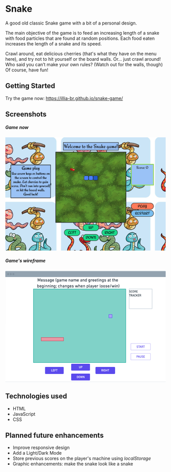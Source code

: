 
# Snake

A good old classic Snake game with a bit of a personal design.

The main objective of the game is to feed an increasing length of a snake with food particles that are found at random positions. Each food eaten increases the length of a snake and its speed.

Crawl around, eat delicious cherries (that's what they have on the menu here), and try not to hit yourself or the board walls. Or... just crawl around! Who said you can’t make your own rules? (Watch out for the walls, though) Of course, have fun!

## Getting Started

Try the game now: <https://illia-br.github.io/snake-game/>


## Screenshots

##### Game now

![Snake game screenshot](./assets/gamescreenshot.png)

##### Game's wireframe

![Snake game wireframe](./assets/snakeWireframe.png)

## Technologies used

+ HTML
+ JavaScript
+ CSS

## Planned future enhancements

+ Improve responsive design
+ Add a Light/Dark Mode
+ Store previous scores on the player's machine using *localStorage*
+ Graphic enhancements: make the snake look like a snake
